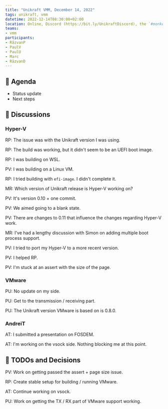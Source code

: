 ```yaml
---
title: "Unikraft VMM, December 14, 2022"
tags: unikraft, vmm
datetime: 2022-12-14T08:30:00+02:00
location: Online, Discord (https://bit.ly/UnikraftDiscord), the `#monkey-business` voice channel
teams:
- vmm
participants:
- RăzvanP
- PaulV
- PaulU
- Marc
- RăzvanD
---
```


## :dart: Agenda

- Status update
- Next steps

## :closed_book: Discussions

### Hyper-V

RP: The issue was with the Unikraft version I was using.

RP: The build was working, but it didn't seem to be an UEFI boot image.

RP: I was building on WSL.

PV: I was building on a Linux VM.

RP: I tried building with `efi-image`.
I didn't complete it.

MR: Which version of Unikraft release is Hyper-V working on?

PV: It's version 0.10 + one commit.

PV: We aimed going to a blank state.

PV: There are changes to 0.11 that influence the changes regarding Hyper-V work.

MR: I've had a lengthy discussion with Simon on adding multiple boot process support.

PV: I tried to port my Hyper-V to a more recent version.

PV: I helped RP.

PV: I'm stuck at an assert with the size of the page.

### VMware

PU: No update on my side.

PU: Get to the transmission / receiving part.

PU: The Unikraft version VMware is based on is 0.8.0.

### AndreiT

AT: I submitted a presentation on FOSDEM.

AT: I'm working on the vsock side.
Nothing blocking me at this point.

## :wrench: TODOs and Decisions

PV: Work on getting passed the assert + page size issue.

RP: Create stable setup for building / running VMware.

AT: Continue working on vsock.

PU: Work on getting the TX / RX part of VMware support working.
